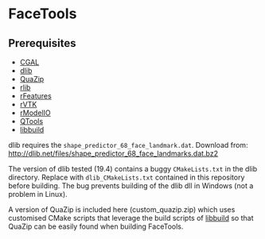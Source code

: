 # FaceTools

## Prerequisites
- [CGAL](http://www.cgal.org/)
- [dlib](http://dlib.net/)
- [QuaZip](https://github.com/stachenov/quazip)
- [rlib](https://github.com/richeytastic/rlib)
- [rFeatures](https://github.com/richeytastic/rfeatures)
- [rVTK](https://github.com/richeytastic/rvtk)
- [rModelIO](https://github.com/richeytastic/rmodelio)
- [QTools](https://github.com/richeytastic/qtools)
- [libbuild](https://github.com/richeytastic/libbuild)

dlib requires the `shape_predictor_68_face_landmark.dat`. Download from:
<http://dlib.net/files/shape_predictor_68_face_landmarks.dat.bz2>

The version of dlib tested (19.4) contains a buggy `CMakeLists.txt` in the dlib directory.
Replace with `dlib_CMakeLists.txt` contained in this repository before building.
The bug prevents building of the dlib dll in Windows (not a problem in Linux).

A version of QuaZip is included here (custom_quazip.zip) which uses customised CMake
scripts that leverage the build scripts of [libbuild](https://github.com/richeytastic/libbuild)
so that QuaZip can be easily found when building FaceTools.
